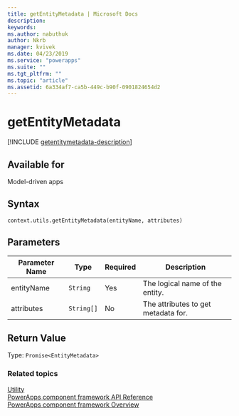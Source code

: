```yaml
---
title: getEntityMetadata | Microsoft Docs
description: 
keywords:
ms.author: nabuthuk
author: Nkrb
manager: kvivek
ms.date: 04/23/2019
ms.service: "powerapps"
ms.suite: ""
ms.tgt_pltfrm: ""
ms.topic: "article"
ms.assetid: 6a334af7-ca5b-449c-b90f-0901824654d2
---
```


# getEntityMetadata

[!INCLUDE [getentitymetadata-description](includes/getentitymetadata-description.md)]

## Available for 

Model-driven apps

## Syntax

`context.utils.getEntityMetadata(entityName, attributes)`

## Parameters

| Parameter Name|Type|Required|Description|
| ------------- |----|--------|-----------|
|entityName|`String`|Yes|The logical name of the entity.|
|attributes|`String[]`|No|The attributes to get metadata for.|

## Return Value

Type: `Promise<EntityMetadata>`


### Related topics

[Utility](../utility.md)<br/>
[PowerApps component framework API Reference](../../reference/index.md)<br/>
[PowerApps component framework Overview](../../overview.md)